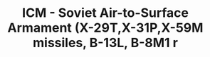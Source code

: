 ---
layout: product
title: "ICM - Soviet Air-to-Surface Armament (X-29T,X-31P,X-59M missiles, B-13L, B-8M1 r"
price: "TBA" 
desc: "N/A"
img_path: "/assets/img/ICM72213.jpg"
brand: "N/A"
available: false
special_offer: false
new: false
soon: false
cat: "010000"
subcat: "013600"
subsubcat: "0N/A"
sifra: "ICM72213"
popular: true
---